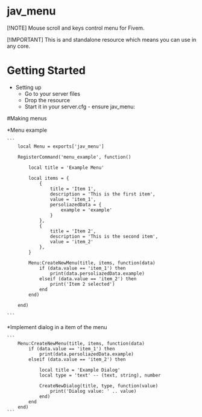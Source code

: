 # jav_menu

[!NOTE]
Mouse scroll and keys control menu for Fivem.

[!IMPORTANT]
This is and standalone resource which means you can use in any core.

# Getting Started

* Setting up
    * Go to your server files
    * Drop the resource
    * Start it in your server.cfg - ensure jav_menu:

#Making menus

*Menu example

    ```
        local Menu = exports['jav_menu']

        RegisterCommand('menu_example', function()
        
            local title = 'Example Menu'
        
            local items = {
                {
                    title = 'Item 1',
                    description = 'This is the first item',
                    value = 'item_1',
                    persoliazedData = {
                        example = 'example'
                    }
                },
                {
                    title = 'Item 2',
                    description = 'This is the second item',
                    value = 'item_2'
                },
            }
        
            Menu:CreateNewMenu(title, items, function(data)
                if (data.value == 'item_1') then
                    print(data.persoliazedData.example)
                elseif (data.value == 'item_2') then
                    print('Item 2 selected')
                end
            end)
        
        end)
      
    ```

*Implement dialog in a item of the menu

    ```
        Menu:CreateNewMenu(title, items, function(data)
            if (data.value == 'item_1') then
                print(data.persoliazedData.example)
            elseif (data.value == 'item_2') then
    
                local title = 'Example Dialog'
                local type = 'text' -- (text, string), number
    
                CreateNewDialog(title, type, function(value)
                    print('Dialog value: ' .. value)
                end)
            end
        end)
    ```

